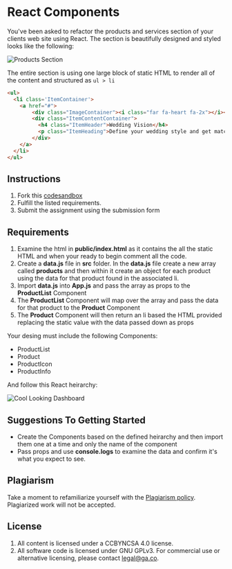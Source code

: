 # React Components

You've been asked to refactor the products and services section of your clients web site using React.  The section is beautifully designed and styled looks like the following:

![Products Section](https://i.imgur.com/ISNryqG.png)

The entire section is using one large block of static HTML to render all of the content and structured as `ul > li`

```html
<ul>
  <li class='ItemContainer'>
    <a href="#">
        <div class="ImageContainer"><i class="far fa-heart fa-2x"></i></div>
        <div class="ItemContentContainer">
          <h4 class="ItemHeader">Wedding Vision</h4>
          <p class="ItemHeading">Define your wedding style and get matched with local vendors.</p>
        </div>
    </a>
  </li>
</ul>
```

## Instructions

1. Fork this [codesandbox](https://codesandbox.io/s/theknot-starter-repo-wwgqw?file=/src/App.js)
1. Fulfill the listed requirements.
1. Submit the assignment using the submission form

## Requirements

1. Examine the html in <b>public/index.html</b> as it contains 
the all the static HTML and when your ready to begin comment all the code. 
1. Create a <b>data.js</b> file in **src** folder. In the **data.js** file create a new array called **products** and then within it create an object for each product using the data for that product found in the associated li. 
2. Import **data.js** into **App.js** and pass the array as props to the **ProductList** Component
3. The **ProductList** Component will map over the array and pass the data for that product to the **Product** Component
4. The **Product** Component will then return an li based the HTML provided replacing the static value with the data passed down as props

Your desing must include the following Components:
  <ul>
  <li>ProductList</li>
  <li>Product</li>
  <li>ProductIcon</li>
  <li>ProductInfo</li>
  </ul>
          
And follow this React heirarchy:

![Cool Looking Dashboard](https://res.cloudinary.com/jkeohan/image/upload/c_scale,h_320/v1592387060/Screen_Shot_2020-06-17_at_5.42.03_AM_nceaqw.png)

## Suggestions To Getting Started

- Create the Components based on the defined heirarchy and then import them one at a time and only the name of the component
- Pass props and use **console.logs** to examine the data and confirm it's what you expect to see.


## Plagiarism

Take a moment to refamiliarize yourself with the
[Plagiarism policy](https://git.generalassemb.ly/DC-WDI/Administrative/blob/master/plagiarism.md).
Plagiarized work will not be accepted.

## License

1.  All content is licensed under a CC­BY­NC­SA 4.0 license.
1.  All software code is licensed under GNU GPLv3. For commercial use or
    alternative licensing, please contact legal@ga.co.




